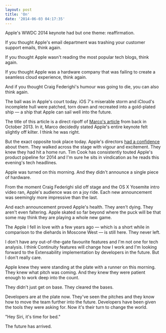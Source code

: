 ```yaml
---
layout: post
title: 'On'
date: '2014-06-03 04:17:35'
---
```


Apple's WWDC 2014 keynote had but one theme: reaffirmation.

If you thought Apple's email department was trashing your customer support emails, think again.

If you thought Apple wasn't reading the most popular tech blogs, think again.

If you thought Apple was a hardware company that was failing to create a seamless cloud experience, think again.

And if you thought Craig Federighi's humour was going to die, you can also think again.

The ball was in Apple's court today. iOS 7's miserable storm and iCloud's incomplete hull were patched, torn down and recreated into a gold-plated ship — a ship that Apple can sail well into the future.

The title of this article is a direct ripoff of [Marco's article](http://www.marco.org/2013/10/24/off) from back in October 2013. In it, Marco decidedly stated Apple's entire keynote felt slightly off kilter. I think he was right.

But the exact opposite took place today. Apple's directors [had a confidence](http://www.loopinsight.com/2014/06/02/thoughts-on-the-wwdc-keynote/) about them. They walked across the stage with vigour and excitement. They knew they had hit a home run. Tim Cook has consistently touted Apple's product pipeline for 2014 and I'm sure he sits in vindication as he reads this evening's tech headlines.

Apple was turned on this morning. And they didn't announce a single piece of hardware.

From the moment Craig Federighi slid off stage and the OS X Yosemite intro video ran, Apple's audience was on a joy ride. Each new announcement was seemingly more impressive than the last. 

And each announcement proved Apple's health. They aren't dying. They aren't even faltering. Apple skated so far beyond where the puck will be that some may think they are playing a whole new game.

The Apple I fell in love with a few years ago — which is a short while in comparison to the diehards in Moscone West — is still here. They never left. 

I don't have any out-of-the-gate favourite features and I'm not one for tech analysis. I think Continuity features will change how I work and I'm looking forward to the Extensability implementation by developers in the future. But I don't really care.

Apple knew they were standing at the plate with a runner on this morning. They knew what pitch was coming. And they knew they were patient enough to work deep into the count.

They didn't just get on base. They cleared the bases. 

Developers are at the plate now. They've seen the pitches and they know how to move the team further into the future. Developers have been given the tools they were asking for. Now it's their turn to change the world.

"Hey Siri, it's time for bed."

The future has arrived.